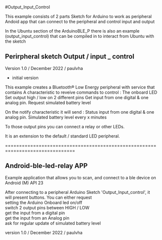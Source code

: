#Output_Input_Control

This example consists of 2 parts
	Sketch for Arduino to work as peripheral
	Andoid app that can connect to the peripheral and control input and output

In the Ubuntu section of the ArduinoBLE_P there is also an example (output_input_control) that
can be compiled in to interact from Ubuntu with the sketch

## Perirpheral sketch Output / input _ control

  Version 1.0 / December 2022 / paulvha
  * initial version

  This example creates a Bluetooth® Low Energy peripheral with service that contains
  A characteristic to reveive commands to control :
    The onboard LED
    Set output high / low on 2 different pins
    Get input from one digital & one analog pin.
    Request simulated battery level

  On the notify characteristic it will send :
    Status input from one digital & one analog pin.
    Simulated battery level every x minutes

  To those output pins you can connect a relay or other LEDs.

  It is an extension to the default / standard LED peripheral.

===============================================================================

## Android-ble-led-relay APP

Example application that allows you to scan, and connect to a ble device on Android (M) API 23

After connecting to a peripheral Arduino Sketch 'Output_Input_control', it will present buttons. You can either request
<br> setting the Arduino Onboard led on/off
<br> switch 2 output pins between HIGH / LOW
<br> get the input from a digital pin
<br> get the input from an Analog pin
<br> ask for regular update of simulated battery level

version 1.0 / December 2022 / paulvha

